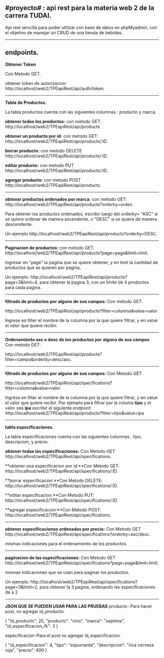 #proyecto# : api rest para la materia web 2 de la carrera TUDAI.
------------------------------------------------------------------------------------------

Api rest sencilla para poder utilizar con base de datos en phpMyadmin, con el objetivo de manejar un CRUD de una tienda de bebidas.

------------------------------------------------------------------------------------------
**endpoints.**
-----------------------------------------------------------------------------------------

**Obtener Token**

Con Metodo GET.

obtener token de autorizacion:   http://localhost/web2/TPEapiRest/api/auth/token.

----------------------------------------------------------------------------

**Tabla de Productos.**

La tabla productos cuenta con las siguientes columnas : producto y marca.

**obtener todos los productos:** con metodo GET: http://localhost/web2/TPEapiRest/api/products

**obtener un producto por id:** con metodo GET: http://localhost/web2/TPEapiRest/api/products/:ID.

**borrar producto:** con metodo DELETE http://localhost/web2/TPEapiRest/api/products/:ID.

**editar producto:** con metodo PUT http://localhost/web2/TPEapiRest/api/products/:ID.

**agregar producto:** con metodo POST http://localhost/web2/TPEapiRest/api/products.

------------------------------------------------------------------------------------------
**obtener productos ordenados por marca:** con metodo GET: http://localhost/web2/TPEapiRest/api/products?orderby=orden.

Para obtener los productos ordenados, escribir luego del orderby= "ASC" si se quiere ordenar de manera ascendente, o "DESC" si se quiere de manera descendente. 

Un ejemplo http://localhost/web2/TPEapiRest/api/products?orderby=DESC.

------------------------------------------------------------------------------------------
**Paginacion de productos:** con metodo GET:  http://localhost/web2/TPEapiRest/api/products?page=page&limit=limit.

ingresar en "page" la pagina que se quiere obtener, y en limit la cantidad de productos que se quieren por pagina.

Un ejemplo:  http://localhost/web2/TPEapiRest/api/products?page=3&limit=4, para obtener la pagina 3, con un limite de 4 productos para cada pagina.

-----------------------------------------------------------------------------------------
**filtrado de productos por alguno de sus campos:** Con metodo GET.

http://localhost/web2/TPEapiRest/api/products?filter=columna&value=valor

Ingrese en filter el nombre de la columna por la que quiere filtrar, y en value el valor que quiere recibir.

------------------------------------------------------------------------------------------
**Ordenamiento asc o desc de los productos por alguno de sus campos**
Con metodo GET:

http://localhost/web2/TPEapiRest/api/products?filter=campo&orderby=desc/asc.

------------------------------------------------------------------------------------------


**filtrado de productos por alguno de sus campos:** Con Metodo GET

http://localhost/web2/TPEapiRest/api/specifications?filter=columna&value=valor

Ingrese en filter el nombre de la columna por la que quiere filtrar, y en value el valor que quiere recibir.
Por ejemplo para filtrar por la columa **tipo** y el valor sea **ipa** escribir el siguiente endpoint http://localhost/web2/TPEapiRest/api/products?filter=tipo&value=ipa


-----------------------------------------------------------------------------------------

**tabla especificaciones.**

La tabla especificaciones cuenta con las siguientes columnas : tipo, descripcion, y precio.

**obtener todas las especificaciones:** Con Metodo GET http://localhost/web2/TPEapiRest/api/specifications.

**obtener una especificacion por id:**Con Metodo GET: http://localhost/web2/TPEapiRest/api/specifications/:ID.

**borrar especificacion:**Con Metodo DELETE: http://localhost/web2/TPEapiRest/api/specifications/:ID.

**editar especificacion:**Con Metodo PUT: http://localhost/web2/TPEapiRest/api/specifications/:ID.

**agregar especificacion:**Con Metodo POST: http://localhost/web2/TPEapiRest/api/specifications.

----------------------------------------------------------------------------------------
**obtener especificaciones ordenadas por precio:** Con Metodo GET http://localhost/web2/TPEapiRest/api/specifications?orderby=asc/desc.

mismas indicaciones para el ordenamiento de los productos.

------------------------------------------------------------------------------------------
**paginacion de las especificaciones:** Con Metodo GET  http://localhost/web2/TPEapiRest/api/specifications?page=page&limit=limit.

mismas indicaciones que se usan para paginar los productos.

Un ejemplo: http://localhost/web2/TPEapiRest/api/specifications?page=3&limit=2, para obtener la 3 pagina, ordenando las especificaciones de a 2

-----------------------------------------------------------------------------------------


**JSON QUE SE PUEDEN USAR PARA LAS PRUEBAS**
producto- Para hacer post, no agregar id_producto.

{
    "id_producto": 25,
    "producto": "vino",
    "marca": "septima",
    "id_especificacion_fk": 3
}


especificacion-Para el post no agregar id_especificacion.



{
    "id_especificacion": 4,
    "tipo": "espumante",
    "descripcion": "rica cerveza roja",
    "precio": 400
}
